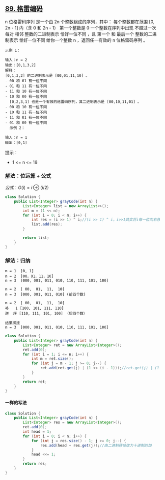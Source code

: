 ## [89. 格雷编码](https://leetcode.cn/problems/gray-code/description/)

n 位格雷码序列 是一个由 2n 个整数组成的序列，其中：
每个整数都在范围 [0, 2n - 1] 内（含 0 和 2n - 1）
第一个整数是 0
一个整数在序列中出现 不超过一次
每对 相邻 整数的二进制表示 恰好一位不同 ，且
第一个 和 最后一个 整数的二进制表示 恰好一位不同
给你一个整数 n ，返回任一有效的 n 位格雷码序列 。


````
示例 1：

输入：n = 2
输出：[0,1,3,2]
解释：
[0,1,3,2] 的二进制表示是 [00,01,11,10] 。
- 00 和 01 有一位不同
- 01 和 11 有一位不同
- 11 和 10 有一位不同
- 10 和 00 有一位不同
  [0,2,3,1] 也是一个有效的格雷码序列，其二进制表示是 [00,10,11,01] 。
- 00 和 10 有一位不同
- 10 和 11 有一位不同
- 11 和 01 有一位不同
- 01 和 00 有一位不同
  示例 2：

输入：n = 1
输出：[0,1]
````

提示：

- 1 <= n <= 16

### 解法：位运算 + 公式
$公式：G(i) = i ⊕ (i / 2)$
````java 
class Solution {
    public List<Integer> grayCode(int n) {
        List<Integer> list = new ArrayList<>();
        int m = (1 << n);
        for (int i = 0; i < m; i++) {
            int res = (i >> 1) ^ i;//(i >> 1) ^ i，i>>1其实将i每一位向右移动一位，这时和i取异或，相当于和自己的后一位取余
            list.add(res);
        }

        return list;
    }
}
````

### 解法：归纳
````
n = 1  [0, 1]
n = 2  [00，01，11，10]
n = 3  [000, 001, 011, 010, 110, 111, 101, 100]

n = 2  [ 00,  01,  11,  10] 
n = 3  [000, 001, 011, 010] (前四个数)

n = 2  [ 00,  01,  11,  10] 
补   1 [100, 101, 111, 110] 
逆  序 [110, 111, 101, 100] （后四个数）

结果拼接
n = 3  [000, 001, 011, 010, 110, 111, 101, 100]
````


````java
class Solution {
    public List<Integer> grayCode(int n) {
        List<Integer> ret = new ArrayList<Integer>();
        ret.add(0);
        for (int i = 1; i <= n; i++) {
            int m = ret.size();
            for (int j = m - 1; j >= 0; j--) {
                ret.add(ret.get(j) | (1 << (i - 1)));//ret.get(j) | (1 << (i - 1)) 就是对上一个size - 1的最后一个数前一位补1，依次往前倒序放入
            }
        }
        return ret;
    }
}
````

#### 一样的写法

````java
class Solution {
    public List<Integer> grayCode(int n) {
        List<Integer> res = new ArrayList<Integer>();
        ret.add(0);
        int head = 1;
        for (int i = 0; i < n; i++) {
            for (int j = res.size() - 1; j >= 0; j--) {
                res.add(head + res.get(j));//由二进制移位改为十进制的加
            }
            head <<= 1;
        }
        return res;
    }
}
````